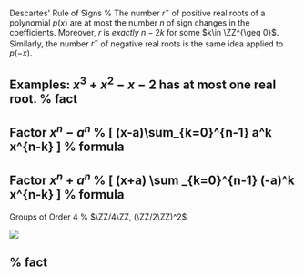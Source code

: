 Descartes' Rule of Signs
%
The number $r^+$ of positive real roots of a polynomial $p(x)$ are at most the number $n$ of sign changes in the coefficients.
Moreover, $r$ is *exactly* $n-2k$ for some $k\in \ZZ^{\geq 0}$.
Similarly, the number $r^-$ of negative real roots is the same idea applied to $p(-x)$.

Examples: $x^3 + x^2 - x - 2$ has at most one real root.
%
fact
---

Factor $x^n - a^n$
%
\[
(x-a)\sum_{k=0}^{n-1} a^k x^{n-k}
\]
%
formula
---

Factor $x^n + a^n$
%
\[
(x+a) \sum _{k=0}^{n-1} (-a)^k x^{n-k}
\]
%
formula
---

Groups of Order 4
%
$\ZZ/4\ZZ, (\ZZ/2\ZZ)^2$

![](https://i.imgur.com/8H2HQKO.png)

%
fact
---


